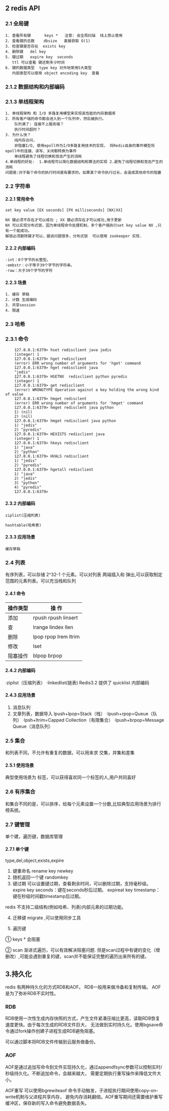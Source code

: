 ## 2 redis API
### 2.1 全局键
	1. 查看所有键      keys *   注意: 会全局扫描  线上禁止使用  
	2. 查看键的总数    dbsize   直接获取 O(1)
	3. 检查键是否存在  exists key
	4. 删除键   del key
	5. 键过期   expire key  seconds  
	   ttl 可以查看 键还剩多少时间 
	6. 键的数据类型  type key 对外地常用5大类型  
	   内部类型可以使用 object encoding key  查看 
### 2.1.2 数据结构和内部编码

### 2.1.3 单线程架构
	1. 单线程架构 和 I/O 多路复用模型来实现高性能的内存数据库
    2. 所有客户端的命令都会进入到一个队列中，然后被执行。
		队列满了: 连接不上服务端？
		执行时间超时？
	3. 为什么快？  
		纯内存访问，
		非阻塞I/O, 使用epoll作为I/O多路复用技术的实现， 将Redis自身的事件模型将epoll中的连接、读写、关闭都转换为事件
		单线程避免了线程切换和竞态产生的消耗
	4.单线程的好处:  1.单线程可以简化数据结构和算法的实现 2.避免了线程切换和竞态产生的消耗
	问题是:对于每个命令的执行时间是有要求的。如果某个命令执行过长，会造成其他命令的阻塞
	
### 2.2 字符串 
#### 2.2.1 常用命令
	set key value [EX seconds] [PX milliseconds] [NX|XX]
	
	NX 键必须不存在才可以成功 ; XX 键必须存在才可以成功,用于更新
	NX 可以实现分布式锁，因为单线程命令处理机制，多个客户端执行set key value NX ,只有一个能成功。
	解锁必须删除键才可以，据说问题很多，分布式锁  可以使用 zookeeper 实现.
	
#### 2.2.2 内部编码
	·int：8个字节的长整型。
	·embstr：小于等于39个字节的字符串。
	·raw：大于39个字节的字符 
	
#### 2.2.3 场景
	1. 缓存 草稿
	2. 计数 生成编码
	3. 共享session 
	4. 限速  
	
### 2.3  哈希

### 2.3.1 命令
```
	127.0.0.1:6379> hset redisclient java jedis
	(integer) 1
	127.0.0.1:6379> hget redisclient
	(error) ERR wrong number of arguments for 'hget' command
	127.0.0.1:6379> hget redisclient java
	"jedis"
	127.0.0.1:6379> HSETNX  redisclient python pyredis
	(integer) 1
	127.0.0.1:6379> get redisclient
	(error) WRONGTYPE Operation against a key holding the wrong kind of value
	127.0.0.1:6379> hmget redisclent
	(error) ERR wrong number of arguments for 'hmget' command
	127.0.0.1:6379> hmget redisclent java python
	1) (nil)
	2) (nil)
	127.0.0.1:6379> hmget redisclient java python
	1) "jedis"
	2) "pyredis"
	127.0.0.1:6379> HEXISTS redisclient java
	(integer) 1
	127.0.0.1:6379> hkeys redisclient
	1) "java"
	2) "python"
	127.0.0.1:6379> HVALS redisclient
	1) "jedis"
	2) "pyredis"
	127.0.0.1:6379> hgetall redisclient
	1) "java"
	2) "jedis"
	3) "python"
	4) "pyredis"
	127.0.0.1:6379>
```

#### 2.3.2 内部编码
	ziplist(压缩列表)
	
	hashtable(哈希表)

#### 2.3.3 应用场景 
	缓存草稿 
	
### 2.4 列表
有序列表，可以存储 2^32-1 个元素。可以对列表 两端插入和 弹出,可以获取制定范围的元素列表。可以充当栈和队列

#### 2.4.1 命令

|操作类型|操 作|
|------|-----|
|添加  |rpush rpush linsert |
|查    |lrange  lindex  llen|
|删除  |lpop rpop lrem ltrim|
|修改  |lset                |
|阻塞操作|blpop brpop       |

#### 2.4.2 内部编码
·ziplist（压缩列表）
·linkedlist(链表)
 Redis3.2 提供了  quicklist 内部编码

#### 2.4.3 应用场景
1. 消息队列
2. 文章列表，数据导入
	 lpush+lpop=Stack（栈）
	·lpush+rpop=Queue（队列）
	·lpsh+ltrim=Capped Collection（有限集合）
	·lpush+brpop=Message Queue（消息队列）
	
### 2.5 集合 

和列表不同，不允许有重复的数据，可以用来求 交集，并集和差集

#### 2.5.1 使用场景 
典型使用场景为 标签，可以获得喜欢同一个标签的人,用户共同喜好

### 2.6 有序集合
和集合不同的是，可以排序，给每个元素设置一个分数,比较典型应用场景为排行榜系统。

### 2.7 键管理
 单个建，遍历键，数据库管理

#### 2.7.1 单个键 

type,del,object,exists,expire
1. 键重命名
rename  key  newkey 
2. 随机返回一个键
randomkey 
3. 键过期
可以设置键过期，查看剩余时间，可以删除过期，支持毫秒级。
expire key seconds：键在seconds秒后过期。
expireat key timestamp：键在秒级时间戳timestamp后过期。

redis 不支持二级结构(例如哈希、列表)内部元素的过期功能。

4. 迁移键
migrate ,可以使用同步工具

5. 遍历键

① keys *  会阻塞 

② scan 渐进式遍历，可以有效解决阻塞问题. 但是scan过程中有键的变化（增删改）,可能会遇到重复的键，scan并不能保证完整的遍历出来所有的键。


	
	
## 3.持久化

redis 有两种持久化的方式RDB和AOF。
RDB一般用来做冷备和复制传输。
AOF是为了弥补RDB不实时性。

### RDB
RDB使用一次性生成内存快照的方式，产生文件紧凑压缩比更高，读取RDB恢复速度更快。由于每次生成的RDB文件巨大，
无法做到实时持久化。使用bgsave命令通过fork操作创建子进程生成RDB避免阻塞。

可以通过脚本将RDB文件传输到云服务做备份。

### AOF
AOF是通过追加写命令到文件实现持久化，通过appendfsync参数可以控制实时/秒级持久化。不断追加命令，会越来越大，
需要定期执行重写操作来降低文件大小。

AOF重写 可以使用bgrewiteaof 命令手动触发，子进程执行期间使用copy-on-write机制与父进程共享内存，
避免内存消耗翻倍。AOF重写期间还需要维护重写缓冲区，保存新的写入命令避免数据丢失。
























